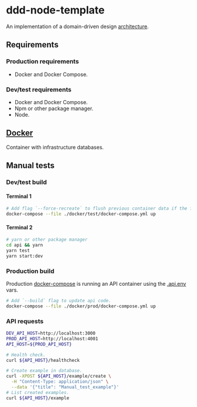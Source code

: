 # ddd-node-template
An implementation of a domain-driven design [architecture](./api/src).

## Requirements
### Production requirements
- Docker and Docker Compose.
### Dev/test requirements
- Docker and Docker Compose.
- Npm or other package manager.
- Node.

## [Docker](./docker)
Container with infrastructure databases.

## Manual tests
### Dev/test build
#### Terminal 1
```sh
# Add flag `--force-recreate` to flush previous container data if the file system is ramfs.
docker-compose --file ./docker/test/docker-compose.yml up
```
#### Terminal 2
```sh
# yarn or other package manager
cd api && yarn
yarn test
yarn start:dev
```

### Production build
Production [docker-compose](./docker/prod/docker-compose.yml) is running an API container using the [.api.env](./docker/prod/.api.env) vars.
```sh
# Add `--build` flag to update api code.
docker-compose --file ./docker/prod/docker-compose.yml up 
```

### API requests
```sh
DEV_API_HOST=http://localhost:3000
PROD_API_HOST=http://localhost:4001
API_HOST=${PROD_API_HOST}

# Health check.
curl ${API_HOST}/healthcheck

# Create example in database.
curl -XPOST ${API_HOST}/example/create \
  -H "Content-Type: application/json" \
  --data '{"title": "Manual_test_example"}' 
# List created examples.
curl ${API_HOST}/example
```
